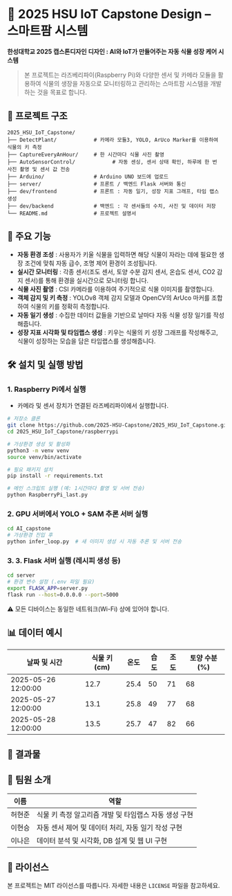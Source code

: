 # 🌱 2025 HSU IoT Capstone Design – 스마트팜 시스템

**한성대학교 2025 캡스톤디자인 디자인 : AI와 IoT가 만들어주는 자동 식물 성장 케어 시스템**

> 본 프로젝트는 라즈베리파이(Raspberry Pi)와 다양한 센서 및 카메라 모듈을 활용하여 식물의 생장을 자동으로 모니터링하고 관리하는 스마트팜 시스템을 개발하는 것을 목표로 합니다.

## 📁 프로젝트 구조

```
2025_HSU_IoT_Capstone/
├── DetectPlant/            # 카메라 모듈3, YOLO, ArUco Marker를 이용하여 식물의 키 측정
├── CaptureEveryAnHour/     # 한 시간마다 식물 사진 촬영
├── AutoSensorControl/            # 자동 센싱, 센서 상태 확인, 하루에 한 번 사진 촬영 및 센서 값 전송
├── Arduino/                # Arduino UNO 보드에 업로드
├── server/                 # 프론트 / 백엔드 Flask 서버와 통신
├── dev/frontend            # 프론트 : 자동 일기, 성장 지표 그래프, 타임 랩스 생성
├── dev/backend             # 백엔드 : 각 센서들의 수치, 사진 및 데이터 저장
└── README.md               # 프로젝트 설명서
```

## 🌱 주요 기능

- **자동 환경 조성** : 사용자가 키울 식물을 입력하면 해당 식물이 자라는 데에 필요한 생장 조건에 맞춰 자동 급수, 조명 제어 환경이 조성됩니다.
- **실시간 모니터링** : 각종 센서(조도 센서, 토양 수분 감지 센서, 온습도 센서, CO2 감지 센서)를 통해 환경을 실시간으로 모니터링 합니다.
- **식물 사진 촬영** : CSI 카메라를 이용하여 주기적으로 식물 이미지를 촬영합니다.
- **객체 감지 및 키 측정** : YOLOv8 객체 감지 모델과 OpenCV의 ArUco 마커를 조합하여 식물의 키를 정확히 측정합니다.
- **자동 일기 생성** : 수집한 데이터 값들을 기반으로 날마다 자동 식물 성장 일기를 작성해줍니다.
- **성장 지표 시각화 및 타임랩스 생성** : 키우는 식물의 키 성장 그래프를 작성해주고, 식물이 성장하는 모습을 담은 타임랩스를 생성해줍니다.

## 🛠️ 설치 및 실행 방법

### 1. Raspberry Pi에서 실행

- 카메라 및 센서 장치가 연결된 라즈베리파이에서 실행합니다.

```bash
# 저장소 클론
git clone https://github.com/2025-HSU-Capstone/2025_HSU_IoT_Capstone.git
cd 2025_HSU_IoT_Capstone/raspberrypi

# 가상환경 생성 및 활성화
python3 -m venv venv
source venv/bin/activate

# 필요 패키지 설치
pip install -r requirements.txt

# 메인 스크립트 실행 (예: 1시간마다 촬영 및 서버 전송)
python RaspberryPi_last.py
```

### 2. GPU 서버에서 YOLO + SAM 추론 서버 실행

```bash
cd AI_capstone
# 가상환경 진입 후
python infer_loop.py  # 새 이미지 생성 시 자동 추론 및 서버 전송
```

### 3. 3. Flask 서버 실행 (레시피 생성 등)

```bash
cd server
# 환경 변수 설정 (.env 파일 필요)
export FLASK_APP=server.py
flask run --host=0.0.0.0 --port=5000
```

⚠️ 모든 디바이스는 동일한 네트워크(Wi-Fi) 상에 있어야 합니다.


## 📊 데이터 예시

| 날짜 및 시간         | 식물 키 (cm) | 온도    | 습도    | 조도    | 토양 수분 (%) |
|---------------------|--------------|---------|--------|---------|-----------|
| 2025-05-26 12:00:00 | 12.7         | 25.4    | 50     | 71      | 68        |
| 2025-05-27 12:00:00 | 13.1         | 25.8    | 49     | 77      | 68        |
| 2025-05-28 12:00:00 | 13.5         | 25.7    | 47     | 82      | 66        |

## 📝 결과물


## 👥 팀원 소개

| 이름   | 역할                     |
|--------|--------------------------|
| 허현준 | 식물 키 측정 알고리즘 개발 및 타임랩스 자동 생성 구현 |
| 이현승 | 자동 센서 제어 및 데이터 처리, 자동 일기 작성 구현 |
| 이나은 | 데이터 분석 및 시각화, DB 설계 및 웹 UI 구현 |

## 📄 라이선스

본 프로젝트는 MIT 라이선스를 따릅니다. 자세한 내용은 `LICENSE` 파일을 참고하세요.
